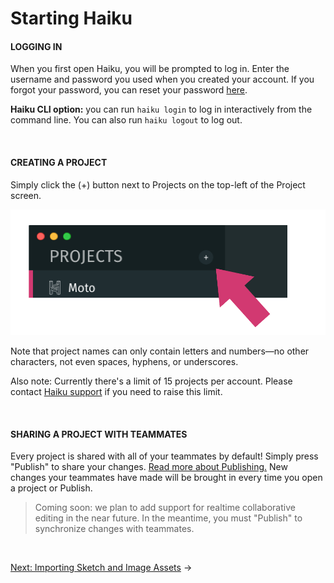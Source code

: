# Starting Haiku

#### LOGGING IN

When you first open Haiku, you will be prompted to log in.  Enter the username and password you used when you created your account.  If you forgot your password, you can reset your password [here](https://www.haiku.ai/account/reset-password).

**Haiku CLI option:**  you can run `haiku login` to log in interactively from the command line.  You can also run `haiku logout` to log out.

<br>

#### CREATING A PROJECT

Simply click the (+) button next to Projects on the top-left of the Project screen.

![](/assets/new-project.png)

Note that project names can only contain letters and numbers—no other characters, not even spaces, hyphens, or underscores.

Also note:  Currently there's a limit of 15 projects per account.  Please contact [Haiku support](mailto:support@haiku.ai) if you need to raise this limit.

<br>

#### SHARING A PROJECT WITH TEAMMATES

Every project is shared with all of your teammates by default!  Simply press "Publish" to share your changes.  [Read more about Publishing.](../embedding-and-using-haiku/publishing-and-embedding.md)  New changes your teammates have made will be brought in every time you open a project or Publish.

> Coming soon:  we plan to add support for realtime collaborative editing in the near future.  In the meantime, you must "Publish" to synchronize changes with teammates.


<br>

[Next: Importing Sketch and Image Assets](/using-haiku/sketch-and-image-assets.md) &rarr;
